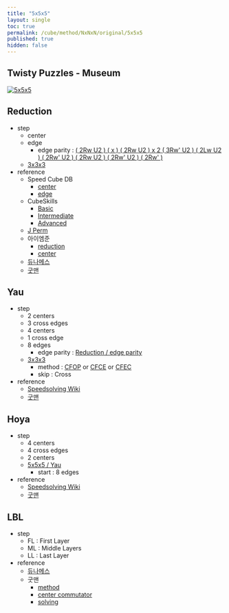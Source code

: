 ```yaml
---
title: "5x5x5"
layout: single
toc: true
permalink: /cube/method/NxNxN/original/5x5x5
published: true
hidden: false
---
```


<head>
  <base target="_blank">
</head>



## Twisty Puzzles - Museum

<a href="https://twistypuzzles.com/app/museum/museum_showitem.php?pkey=268">
  <img alt="5x5x5" src="https://twistypuzzles.com/museum/large/00268-02.jpg">
</a>



## Reduction

- step
  - center
  - edge
    - edge parity : [( 2Rw U2 ) ( x ) ( 2Rw U2 ) x 2 ( 3Rw' U2 ) ( 2Lw U2 ) ( 2Rw' U2 ) ( 2Rw U2 ) ( 2Rw' U2 ) ( 2Rw' )](https://alpha.twizzle.net/edit/?puzzle=5x5x5&stickering=OLL&setup-anchor=end&alg=%282Rw+U2%27%29+x+%282Rw+U2%27%292+%283Rw%27+U2%27%29+%282Lw+U2%27%29+%282Rw%27+U2%27%29+%282Rw+U2%27%29+%282Rw%27+U2%27%29+2Rw%27)
  - [3x3x3](/cube/method/NxNxN/original/3x3x3#method)
- reference
  - Speed Cube DB
    - [center](https://speedcubedb.com/a/5x5/L2C)
    - [edge](https://speedcubedb.com/a/5x5/L2E)
  - CubeSkills
    - [Basic](https://www.cubeskills.com/tutorials/beginners-method-for-solving-the-5x5-cube)
    - [Intermediate](https://www.cubeskills.com/tutorials/intermediate-5x5-tips-and-techniques)
    - [Advanced](https://www.cubeskills.com/tutorials/advanced-5x5-tips-and-techniques)
  - [J Perm](https://jperm.net/5x5)
  - 아이엠준
    - [reduction](https://youtu.be/wU1Gj2ruEIQ)
    - [center](https://youtu.be/4ViuGBx14zg)
  - [듀나메스](https://youtu.be/OQ9MCWMD7zE)
  - [굿맨](https://youtu.be/mDoJl1twvVc)



## Yau

- step
  - 2 centers
  - 3 cross edges
  - 4 centers
  - 1 cross edge
  - 8 edges
    - edge parity : [Reduction / edge parity](#reduction)
  - [3x3x3](/cube/method/NxNxN/original/3x3x3#method)
    - method : [CFOP](/cube/method/NxNxN/original/3x3x3/cfop) or [CFCE](/cube/method/NxNxN/original/3x3x3/cfce) or [CFEC](/cube/method/NxNxN/original/3x3x3/cfec)
    - skip : Cross
- reference
  - [Speedsolving Wiki](https://www.speedsolving.com/wiki/index.php/Yau_method)
  - [굿맨](https://youtu.be/lAIrPuvfBQ0)



## Hoya

- step
  - 4 centers
  - 4 cross edges
  - 2 centers
  - [5x5x5 / Yau](#yau)
    - start : 8 edges
- reference
  - [Speedsolving Wiki](https://www.speedsolving.com/wiki/index.php/Hoya_method)
  - [굿맨](https://youtu.be/lAIrPuvfBQ0)



## LBL

- step
  - FL : First Layer
  - ML : Middle Layers
  - LL : Last Layer
- reference
  - [듀나메스](https://youtu.be/4L8V0ImnKkM)
  - 굿맨
    - [method](https://youtu.be/D_UYYz_OwOM)
    - [center commutator](https://youtu.be/HsUH_K_921w)
    - [solving](https://youtu.be/83hweP2SNwg)
